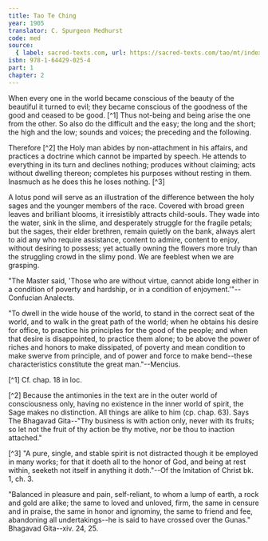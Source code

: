 ```yaml
---
title: Tao Te Ching
year: 1905
translator: C. Spurgeon Medhurst
code: med
source:
  { label: sacred-texts.com, url: https://sacred-texts.com/tao/mt/index.htm }
isbn: 978-1-64429-025-4
part: 1
chapter: 2
---
```


When every one in the world became conscious of the beauty of the beautiful it turned to evil; they became conscious of the goodness of the good and ceased to be good. [^1] Thus not-being and being arise the one from the other. So also do the difficult and the easy; the long and the short; the high and the low; sounds and voices; the preceding and the following.

Therefore [^2] the Holy man abides by non-attachment in his affairs, and practices a doctrine which cannot be imparted by speech. He attends to everything in its turn and declines nothing; produces without claiming; acts without dwelling thereon; completes his purposes without resting in them. Inasmuch as he does this he loses nothing. [^3]

A lotus pond will serve as an illustration of the difference between the holy sages and the younger members of the race. Covered with broad green leaves and brilliant blooms, it irresistibly attracts child-souls. They wade into the water, sink in the slime, and desperately struggle for the fragile petals; but the sages, their elder brethren, remain quietly on the bank, always alert to aid any who require assistance, content to admire, content to enjoy, without desiring to possess; yet actually owning the flowers more truly than the struggling crowd in the slimy pond. We are feeblest when we are grasping.

"The Master said, 'Those who are without virtue, cannot abide long either in a condition of poverty and hardship, or in a condition of enjoyment.'"--Confucian Analects.

"To dwell in the wide house of the world, to stand in the correct seat of the world, and to walk in the great path of the world; when he obtains his desire for office, to practice his principles for the good of the people; and when that desire is disappointed, to practice them alone; to be above the power of riches and honors to make dissipated, of poverty and mean condition to make swerve from principle, and of power and force to make bend--these characteristics constitute the great man."--Mencius.

[^1] Cf. chap. 18 in loc.

[^2] Because the antimonies in the text are in the outer world of consciousness only, having no existence in the inner world of spirit, the Sage makes no distinction. All things are alike to him (cp. chap. 63). Says The Bhagavad Gita--"Thy business is with action only, never with its fruits; so let not the fruit of thy action be thy motive, nor be thou to inaction attached."

[^3] "A pure, single, and stable spirit is not distracted though it be employed in many works; for that it doeth all to the honor of God, and being at rest within, seeketh not itself in anything it doth."--Of the Imitation of Christ bk. 1, ch. 3.

"Balanced in pleasure and pain, self-reliant, to whom a lump of earth, a rock and gold are alike; the same to loved and unloved, firm, the same in censure and in praise, the same in honor and ignominy, the same to friend and fee, abandoning all undertakings--he is said to have crossed over the Gunas." Bhagavad Gita--xiv. 24, 25.
